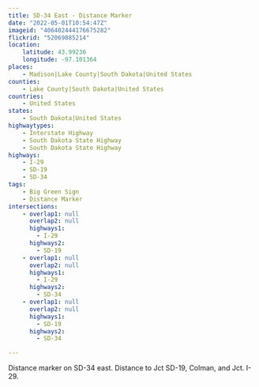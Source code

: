 ```yaml
---
title: SD-34 East - Distance Marker
date: "2022-05-01T10:54:47Z"
imageid: "406402444176675282"
flickrid: "52069885214"
location:
    latitude: 43.99236
    longitude: -97.101364
places:
    - Madison|Lake County|South Dakota|United States
counties:
    - Lake County|South Dakota|United States
countries:
    - United States
states:
    - South Dakota|United States
highwaytypes:
    - Interstate Highway
    - South Dakota State Highway
    - South Dakota State Highway
highways:
    - I-29
    - SD-19
    - SD-34
tags:
    - Big Green Sign
    - Distance Marker
intersections:
    - overlap1: null
      overlap2: null
      highways1:
        - I-29
      highways2:
        - SD-19
    - overlap1: null
      overlap2: null
      highways1:
        - I-29
      highways2:
        - SD-34
    - overlap1: null
      overlap2: null
      highways1:
        - SD-19
      highways2:
        - SD-34

---
```

Distance marker on SD-34 east.  Distance to Jct SD-19, Colman, and Jct. I-29.